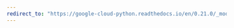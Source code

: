 ```yaml
---
redirect_to: "https://google-cloud-python.readthedocs.io/en/0.21.0/_modules/google/cloud/credentials.html"
---
```

